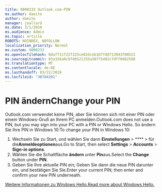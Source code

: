 ```yaml
---
title: 9000233 Outlook.com-PIN
ms.author: daeite
author: daeite
manager: joallard
ms.date: 3/1/2019
ms.audience: Admin
ms.topic: article
ROBOTS: NOINDEX, NOFOLLOW
localization_priority: Normal
ms.custom: 9000233
ms.openlocfilehash: 0daf711f22f325ce02dceb167f48713943f08521
ms.sourcegitcommit: 03a156a9c9740521155a30775492c7dff0982588
ms.translationtype: MT
ms.contentlocale: de-DE
ms.lasthandoff: 03/22/2019
ms.locfileid: "30784201"
---
```

# <a name="change-your-pin"></a><span data-ttu-id="ba968-102">PIN ändern</span><span class="sxs-lookup"><span data-stu-id="ba968-102">Change your PIN</span></span>

<span data-ttu-id="ba968-103">Outlook.com verwendet keine PIN, aber Sie können sich mit einer PIN oder einem Windows-Gruß an Ihrem PC anmelden.</span><span class="sxs-lookup"><span data-stu-id="ba968-103">Outlook.com does not use a PIN, but you may sign into your PC with a PIN or Windows Hello.</span></span> <span data-ttu-id="ba968-104">So ändern Sie Ihre PIN in Windows 10:</span><span class="sxs-lookup"><span data-stu-id="ba968-104">To change your PIN in Windows 10:</span></span>

1. <span data-ttu-id="ba968-105">Wechseln Sie zu Start, und wählen Sie dann **Einstellungen** > \*\*\*\* > für die**Anmeldeoptionen**aus.</span><span class="sxs-lookup"><span data-stu-id="ba968-105">Go to Start, then select **Settings** > **Accounts** > **Sign-in options**.</span></span>
2. <span data-ttu-id="ba968-106">Wählen Sie die Schaltfläche **ändern** unter **Pin**aus.</span><span class="sxs-lookup"><span data-stu-id="ba968-106">Select the **Change** button under **PIN**.</span></span>
3. <span data-ttu-id="ba968-107">Geben Sie Ihre aktuelle PIN ein; Geben Sie dann die neue PIN darunter ein, und bestätigen Sie Sie.</span><span class="sxs-lookup"><span data-stu-id="ba968-107">Enter your current PIN; then enter and confirm your new PIN underneath.</span></span>

[<span data-ttu-id="ba968-108">Weitere Informationen zu Windows Hello.</span><span class="sxs-lookup"><span data-stu-id="ba968-108">Read more about Windows Hello.</span></span>](https://support.microsoft.com/help/17215/)